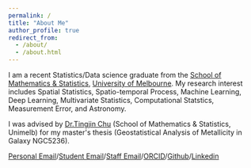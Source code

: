 ```yaml
---
permalink: /
title: "About Me"
author_profile: true
redirect_from: 
  - /about/
  - /about.html
---
```


I am a recent Statistics/Data science graduate from the [School of Mathematics & Statistics](https://ms.unimelb.edu.au/), [University of Melbourne](https://www.unimelb.edu.au/). My research interest includes Spatial Statistics, Spatio-temporal Process, Machine Learning, Deep Learning, Multivariate Statistics,  Computational Statstics, Measurement Error, and Astronomy. 

I was advised by [Dr.Tingjin Chu](https://findanexpert.unimelb.edu.au/profile/795463-tingjin-chu) (School of Mathematics & Statistics, Unimelb) for my master's thesis (Geostatistical Analysis of Metallicity in Galaxy NGC5236).

[Personal Email](qihanzou@gmail.com)/[Student Email](qihan@student.unimelb.edu.au)/[Staff Email](qihan.zou.1@unimelb.edu.au)/[ORCID](https://orcid.org/0009-0004-7629-4137)/[Github](https://github.com/qihanzou)/[Linkedin](https://www.linkedin.com/in/qihanzou)

